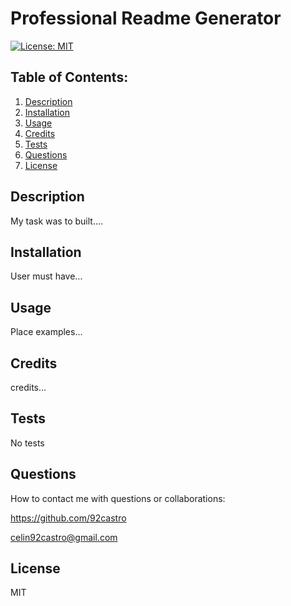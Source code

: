 # Professional Readme Generator

[![License: MIT](https://img.shields.io/badge/License-MIT-yellow.svg)](https://opensource.org/licenses/MIT)

## Table of Contents:

1. [Description](#description)
2. [Installation](#installation)
3. [Usage](#usage)
4. [Credits](#credits)
5. [Tests](#tests)
6. [Questions](#questions)
7. [License](#license)

## Description

My task was to built....

## Installation

User must have...

## Usage

Place examples...

## Credits

credits...

## Tests

No tests

## Questions

How to contact me with questions or collaborations:

https://github.com/92castro

celin92castro@gmail.com

## License

MIT
